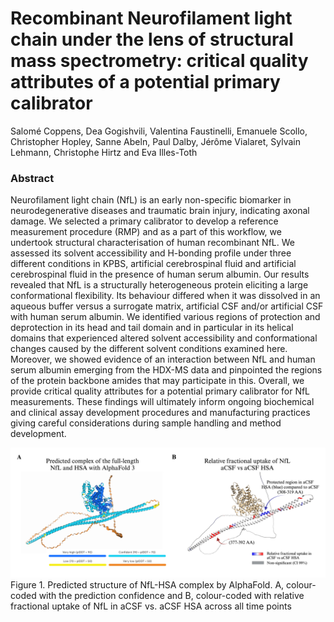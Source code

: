 # Recombinant Neurofilament light chain under the lens of structural mass spectrometry: critical quality attributes of a potential primary calibrator

Salomé Coppens, Dea Gogishvili, Valentina Faustinelli, Emanuele Scollo, Christopher Hopley, Sanne Abeln, Paul Dalby, Jérôme Vialaret, Sylvain Lehmann, Christophe Hirtz and Eva Illes-Toth

### Abstract

Neurofilament light chain (NfL) is an early non-specific biomarker in neurodegenerative diseases and traumatic brain injury, indicating axonal damage. We selected a primary calibrator to develop a reference measurement procedure (RMP) and as a part of this workflow, we undertook structural characterisation of human recombinant NfL. We assessed its solvent accessibility and H-bonding profile under three different conditions in KPBS, artificial cerebrospinal fluid and artificial cerebrospinal fluid in the presence of human serum albumin. Our results revealed that NfL is a structurally heterogeneous protein eliciting a large conformational flexibility. Its behaviour differed when it was dissolved in an aqueous buffer versus a surrogate matrix, artificial CSF and/or artificial CSF with human serum albumin. We identified various regions of protection and deprotection in its head and tail domain and in particular in its helical domains that experienced altered solvent accessibility and conformational changes caused by the different solvent conditions examined here. Moreover, we showed evidence of an interaction between NfL and human serum albumin emerging from the HDX-MS data and pinpointed the regions of the protein backbone amides that may participate in this. Overall, we provide critical quality attributes for a potential primary calibrator for NfL measurements. These findings will ultimately inform ongoing biochemical and clinical assay development procedures and manufacturing practices giving careful considerations during sample handling and method development. 

![image](/figures/manuscript_figures/NfL-HSA.png)
Figure 1. Predicted structure of NfL-HSA complex by AlphaFold. A, colour-coded with the prediction confidence and B, colour-coded with relative fractional uptake of NfL in aCSF vs. aCSF HSA across all time points
